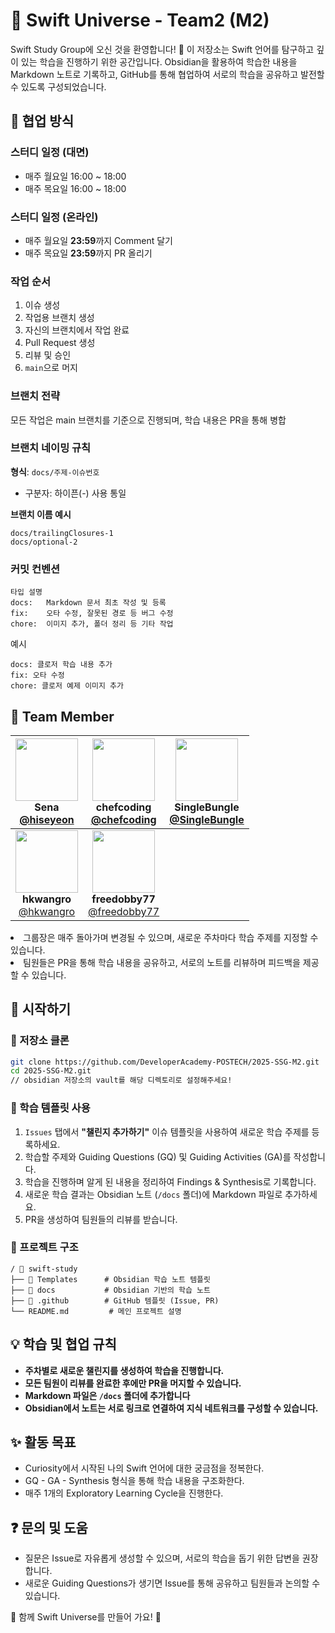 # 🌱 Swift Universe - Team2 (M2)

Swift Study Group에 오신 것을 환영합니다! 🤗
이 저장소는 Swift 언어를 탐구하고 깊이 있는 학습을 진행하기 위한 공간입니다. 
Obsidian을 활용하여 학습한 내용을 Markdown 노트로 기록하고, GitHub를 통해 협업하여 서로의 학습을 공유하고 발전할 수 있도록 구성되었습니다.

## 🤝 협업 방식
### 스터디 일정 (대면)
- 매주 월요일 16:00 ~ 18:00
- 매주 목요일 16:00 ~ 18:00

### 스터디 일정 (온라인)
- 매주 월요일 **23:59**까지 Comment 달기
- 매주 목요일 **23:59**까지 PR 올리기

### 작업 순서
1. 이슈 생성
2. 작업용 브랜치 생성
3. 자신의 브랜치에서 작업 완료
4. Pull Request 생성
5. 리뷰 및 승인
6. ```main```으로 머지

### 브랜치 전략
모든 작업은 main 브랜치를 기준으로 진행되며, 학습 내용은 PR을 통해 병합

### 브랜치 네이밍 규칙
**형식**: ```docs/주제-이슈번호```
- 구분자: 하이픈(-) 사용 통일

**브랜치 이름 예시**
```
docs/trailingClosures-1
docs/optional-2
```

### 커밋 컨벤션
```
타입 설명
docs:	Markdown 문서 최초 작성 및 등록
fix:	오타 수정, 잘못된 경로 등 버그 수정
chore:	이미지 추가, 폴더 정리 등 기타 작업
```
예시
```
docs: 클로저 학습 내용 추가  
fix: 오타 수정
chore: 클로저 예제 이미지 추가
```

## 👥 Team Member

<div align="center">
  
| <img src="https://github.com/hiseyeon.png" width="100"/><br/>**Sena**<br/>[@hiseyeon](https://github.com/hiseyeon) | <img src="https://github.com/chefcoding.png" width="100"/><br/>**chefcoding**<br/>[@chefcoding](https://github.com/chefcoding) |  <img src="https://github.com/SingleBungIe.png" width="100"/><br/>**SingleBungIe**<br/>[@SingleBungIe](https://github.com/SingleBungIe) | 
|:---:|:---:|:---:|
| <img src="https://github.com/hkwangro.png" width="100"/><br/>**hkwangro**<br/>[@hkwangro](https://github.com/hkwangro) | <img src="https://github.com/freedobby77.png" width="100"/><br/>**freedobby77**<br/>[@freedobby77](https://github.com/freedobby77) |  

</div
  
- 그룹장은 매주 돌아가며 변경될 수 있으며, 새로운 주차마다 학습 주제를 지정할 수 있습니다.
- 팀원들은 PR을 통해 학습 내용을 공유하고, 서로의 노트를 리뷰하며 피드백을 제공할 수 있습니다.

## 🚀 시작하기
### 📌 저장소 클론
```bash
git clone https://github.com/DeveloperAcademy-POSTECH/2025-SSG-M2.git
cd 2025-SSG-M2.git
// obsidian 저장소의 vault를 해당 디렉토리로 설정해주세요!
```




### 🌱 학습 템플릿 사용
1. `Issues` 탭에서 **"챌린지 추가하기"** 이슈 템플릿을 사용하여 새로운 학습 주제를 등록하세요.
2. 학습할 주제와 Guiding Questions (GQ) 및 Guiding Activities (GA)를 작성합니다.
3. 학습을 진행하며 알게 된 내용을 정리하여 Findings & Synthesis로 기록합니다.
4. 새로운 학습 결과는 Obsidian 노트 (`/docs` 폴더)에 Markdown 파일로 추가하세요.
5. PR을 생성하여 팀원들의 리뷰를 받습니다.

### 📂 프로젝트 구조
```
/ 📁 swift-study
├── 📁 Templates      # Obsidian 학습 노트 템플릿
├── 📁 docs           # Obsidian 기반의 학습 노트
├── 📁 .github        # GitHub 템플릿 (Issue, PR)
└── README.md         # 메인 프로젝트 설명
```

## 💡 학습 및 협업 규칙
- **주차별로 새로운 챌린지를 생성하여 학습을 진행합니다.**
- **모든 팀원이 리뷰를 완료한 후에만 PR을 머지할 수 있습니다.**
- **Markdown 파일은 `/docs` 폴더에 추가합니다**
- **Obsidian에서 노트는 서로 링크로 연결하여 지식 네트워크를 구성할 수 있습니다.**

## ✨ 활동 목표
- Curiosity에서 시작된 나의 Swift 언어에 대한 궁금점을 정복한다.
- GQ - GA - Synthesis 형식을 통해 학습 내용을 구조화한다.
- 매주 1개의 Exploratory Learning Cycle을 진행한다.


## ❓ 문의 및 도움
- 질문은 Issue로 자유롭게 생성할 수 있으며, 서로의 학습을 돕기 위한 답변을 권장합니다.
- 새로운 Guiding Questions가 생기면 Issue를 통해 공유하고 팀원들과 논의할 수 있습니다.

🚀 함께 Swift Universe를 만들어 가요! 🌌

